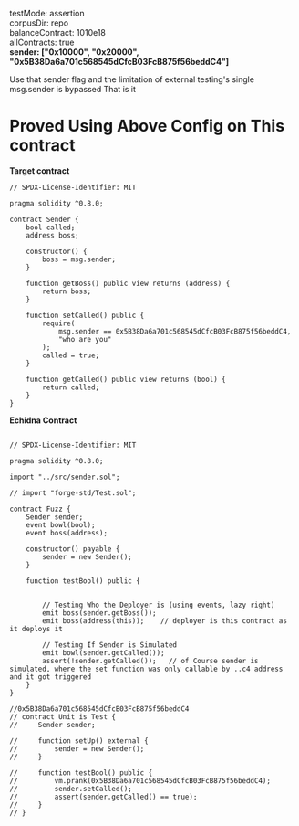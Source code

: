 testMode: assertion                                                                                                                                               
corpusDir: repo                                                                                                                                             
balanceContract: 1010e18                                                                                                                                             
allContracts: true                                                                                                                                             
**sender: ["0x10000", "0x20000", "0x5B38Da6a701c568545dCfcB03FcB875f56beddC4"]**

Use that sender flag and the limitation of external testing's single msg.sender is bypassed
That is it

# Proved Using Above Config on This contract

**Target contract**

```solidity
// SPDX-License-Identifier: MIT

pragma solidity ^0.8.0;

contract Sender {
    bool called;
    address boss;

    constructor() {
        boss = msg.sender;
    }

    function getBoss() public view returns (address) {
        return boss;
    }

    function setCalled() public {
        require(
            msg.sender == 0x5B38Da6a701c568545dCfcB03FcB875f56beddC4,
            "who are you"
        );
        called = true;
    }

    function getCalled() public view returns (bool) {
        return called;
    }
}
```


**Echidna Contract**

```solidity

// SPDX-License-Identifier: MIT

pragma solidity ^0.8.0;

import "../src/sender.sol";

// import "forge-std/Test.sol";

contract Fuzz {
    Sender sender;
    event bowl(bool);
    event boss(address);

    constructor() payable {
        sender = new Sender();
    }

    function testBool() public {
      

        // Testing Who the Deployer is (using events, lazy right)
        emit boss(sender.getBoss());   
        emit boss(address(this));    // deployer is this contract as it deploys it

        // Testing If Sender is Simulated 
        emit bowl(sender.getCalled());
        assert(!sender.getCalled());   // of Course sender is simulated, where the set function was only callable by ..c4 address and it got triggered
    }
}

//0x5B38Da6a701c568545dCfcB03FcB875f56beddC4
// contract Unit is Test {
//     Sender sender;

//     function setUp() external {
//         sender = new Sender();
//     }

//     function testBool() public {
//         vm.prank(0x5B38Da6a701c568545dCfcB03FcB875f56beddC4);
//         sender.setCalled();
//         assert(sender.getCalled() == true);
//     }
// }

```
